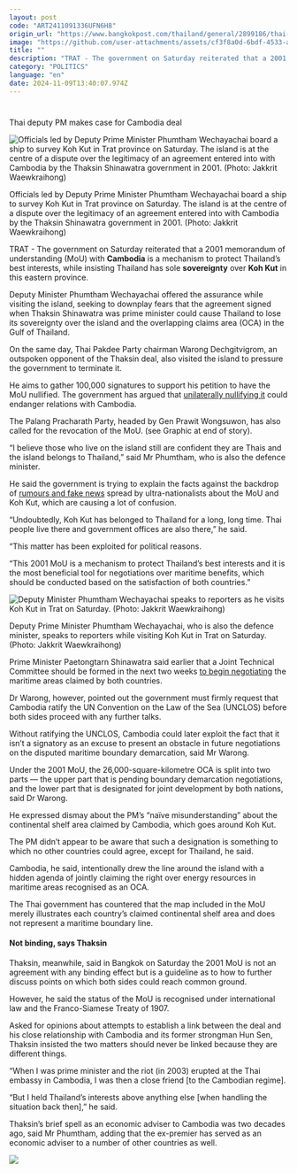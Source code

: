 ```yaml
---
layout: post
code: "ART2411091336UFN6H8"
origin_url: "https://www.bangkokpost.com/thailand/general/2899186/thai-deputy-pm-makes-case-for-cambodia-deal"
image: "https://github.com/user-attachments/assets/cf3f8a0d-6bdf-4533-a626-4891630c4867"
title: ""
description: "TRAT - The government on Saturday reiterated that a 2001 memorandum of understanding (MoU) with  Cambodia  is a mechanism to protect Thailand’s best interests, while insisting Thailand has sole  sovereignty  over  Koh Kut  in this eastern province."
category: "POLITICS"
language: "en"
date: 2024-11-09T13:40:07.974Z
---
```


# 

Thai deputy PM makes case for Cambodia deal

![Officials led by Deputy Prime Minister Phumtham Wechayachai board a ship to survey Koh Kut in Trat province on Saturday. The island is at the centre of a dispute over the legitimacy of an agreement entered into with Cambodia by the Thaksin Shinawatra government in 2001. (Photo: Jakkrit Waewkraihong)](https://github.com/user-attachments/assets/207b9a4b-d7b0-4c53-bddf-4adbf85547b4)

Officials led by Deputy Prime Minister Phumtham Wechayachai board a ship to survey Koh Kut in Trat province on Saturday. The island is at the centre of a dispute over the legitimacy of an agreement entered into with Cambodia by the Thaksin Shinawatra government in 2001. (Photo: Jakkrit Waewkraihong)

TRAT - The government on Saturday reiterated that a 2001 memorandum of understanding (MoU) with **Cambodia** is a mechanism to protect Thailand’s best interests, while insisting Thailand has sole **sovereignty** over **Koh Kut** in this eastern province.

Deputy Minister Phumtham Wechayachai offered the assurance while visiting the island, seeking to downplay fears that the agreement signed when Thaksin Shinawatra was prime minister could cause Thailand to lose its sovereignty over the island and the overlapping claims area (OCA) in the Gulf of Thailand.

On the same day, Thai Pakdee Party chairman Warong Dechgitvigrom, an outspoken opponent of the Thaksin deal, also visited the island to pressure the government to terminate it.

He aims to gather 100,000 signatures to support his petition to have the MoU nullified. The government has argued that [unilaterally nullifying it](https://www.bangkokpost.com/thailand/general/2895756/mou-with-cambodia-cant-be-revoked-unilaterally-says-minister) could endanger relations with Cambodia.

The Palang Pracharath Party, headed by Gen Prawit Wongsuwon, has also called for the revocation of the MoU. (see Graphic at end of story).

“I believe those who live on the island still are confident they are Thais and the island belongs to Thailand,” said Mr Phumtham, who is also the defence minister.

He said the government is trying to explain the facts against the backdrop of [rumours and fake news](https://www.bangkokpost.com/thailand/general/2894447/pheu-thai-mp-warns-of-legal-action-over-lies) spread by ultra-nationalists about the MoU and Koh Kut, which are causing a lot of confusion.

“Undoubtedly, Koh Kut has belonged to Thailand for a long, long time. Thai people live there and government offices are also there,” he said.

“This matter has been exploited for political reasons.

“This 2001 MoU is a mechanism to protect Thailand’s best interests and it is the most beneficial tool for negotiations over maritime benefits, which should be conducted based on the satisfaction of both countries.” 

![Deputy Minister Phumtham Wechayachai speaks to reporters as he visits Koh Kut in Trat on Saturday. (Photo: Jakkrit Waewkraihong)](https://github.com/user-attachments/assets/27983ee0-52e2-4804-a56e-a21f43ffe8ed)

Deputy Prime Minister Phumtham Wechayachai, who is also the defence minister, speaks to reporters while visiting Koh Kut in Trat on Saturday. (Photo: Jakkrit Waewkraihong)

Prime Minister Paetongtarn Shinawatra said earlier that a Joint Technical Committee should be formed in the next two weeks [to begin negotiating](https://www.bangkokpost.com/thailand/politics/2898808/cambodia-talks-to-restart-soon) the maritime areas claimed by both countries.

Dr Warong, however, pointed out the government must firmly request that Cambodia ratify the UN Convention on the Law of the Sea (UNCLOS) before both sides proceed with any further talks.

Without ratifying the UNCLOS, Cambodia could later exploit the fact that it isn’t a signatory as an excuse to present an obstacle in future negotiations on the disputed maritime boundary demarcation, said Mr Warong.

Under the 2001 MoU, the 26,000-square-kilometre OCA is split into two parts — the upper part that is pending boundary demarcation negotiations, and the lower part that is designated for joint development by both nations, said Dr Warong.

He expressed dismay about the PM’s “naïve misunderstanding” about the continental shelf area claimed by Cambodia, which goes around Koh Kut.

The PM didn’t appear to be aware that such a designation is something to which no other countries could agree, except for Thailand, he said.

Cambodia, he said, intentionally drew the line around the island with a hidden agenda of jointly claiming the right over energy resources in maritime areas recognised as an OCA.

The Thai government has countered that the map included in the MoU merely illustrates each country’s claimed continental shelf area and does not represent a maritime boundary line.

#### Not binding, says Thaksin

Thaksin, meanwhile, said in Bangkok on Saturday the 2001 MoU is not an agreement with any binding effect but is a guideline as to how to further discuss points on which both sides could reach common ground.

However, he said the status of the MoU is recognised under international law and the Franco-Siamese Treaty of 1907.

Asked for opinions about attempts to establish a link between the deal and his close relationship with Cambodia and its former strongman Hun Sen, Thaksin insisted the two matters should never be linked because they are different things.

“When I was prime minister and the riot (in 2003) erupted at the Thai embassy in Cambodia, I was then a close friend \[to the Cambodian regime\].

“But I held Thailand’s interests above anything else \[when handling the situation back then\],” he said.

Thaksin’s brief spell as an economic adviser to Cambodia was two decades ago, said Mr Phumtham, adding that the ex-premier has served as an economic adviser to a number of other countries as well.

![](https://github.com/user-attachments/assets/3c27416c-2146-41fc-9543-874541591cac)